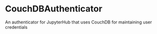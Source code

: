 # CouchDBAuthenticator
An authenticator for JupyterHub that uses CouchDB for maintaining user credentials
